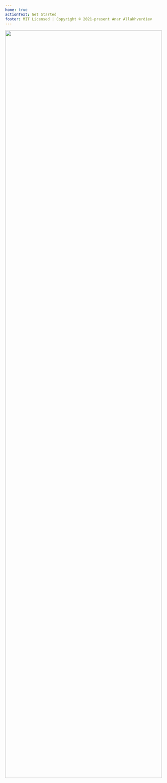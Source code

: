 ```yaml
---
home: true 
actionText: Get Started 
footer: MIT Licensed | Copyright © 2021-present Anar Allakhverdiev
---
```

<div style="width: 100%; height: 60vh; display: flex; justify-content: center;">
    <img style="width: auto; height: 100%;" src="../../../assets/img/vueland-2.png"/>
</div>

